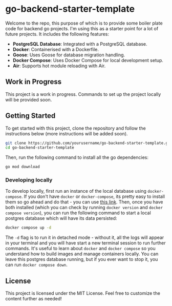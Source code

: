 # go-backend-starter-template

Welcome to the repo, this purpose of which is to provide some boiler plate code for backend go projects. I'm using this as a starter point for a lot of future projects. It includes the following features:

- **PostgreSQL Database**: Integrated with a PostgreSQL database.
- **Docker**: Containerised with a Dockerfile.
- **Goose**: Uses Goose for database migration handling.
- **Docker Compose**: Uses Docker Compose for local development setup.
- **Air**: Supports hot module reloading with Air.

## Work in Progress

This project is a work in progress. Commands to set up the project locally will be provided soon.

## Getting Started

To get started with this project, clone the repository and follow the instructions below (more instructions will be added soon).

```bash
git clone https://github.com/yourusername/go-backend-starter-template.git
cd go-backend-starter-template
```

Then, run the following command to install all the go dependencies:

```bash
go mod download
```

### Developing locally

To develop locally, first run an instance of the local database using `docker-compose`. If you don't have `docker` or `docker-compose`, its pretty easy to install them so go ahead and do that - you can use [this link](https://docs.docker.com/desktop/). Then, once you have both installed (which you can check by running `docker version` and `docker compose version`), you can run the following command to start a local postgres database which will have its data persisted:

```bash
docker compose up -d
```

The `-d` flag is to run it in detached mode - without it, all the logs will appear in your terminal and you will have start a new terminal session to run further commands. It's useful to learn about `docker` and `docker compose` so you understand how to build images and manage containers locally. You can leave this postgres database running, but if you ever want to stop it, you can run `docker compose down`.

## License

This project is licensed under the MIT License.
Feel free to customize the content further as needed!
